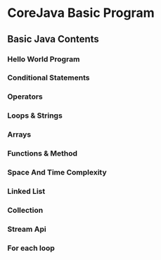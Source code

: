 # CoreJava Basic Program
## Basic Java Contents
### Hello World Program
### Conditional Statements
### Operators
### Loops & Strings
### Arrays
### Functions & Method 
### Space And Time Complexity
### Linked List
### Collection
### Stream Api
### For each loop
